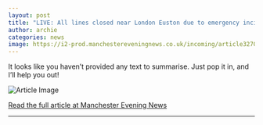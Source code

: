```yaml
---
layout: post
title: "LIVE: All lines closed near London Euston due to emergency incident with Manchester trains affected - updates"
author: archie
categories: news
image: https://i2-prod.manchestereveningnews.co.uk/incoming/article32707864.ece/ALTERNATES/s1200/0_WhatsApp-Image-2025-10-19-at-184859jpeg.jpg
---
```

It looks like you haven’t provided any text to summarise. Just pop it in, and I’ll help you out!

![Article Image](https://i2-prod.manchestereveningnews.co.uk/incoming/article32707864.ece/ALTERNATES/s1200/0_WhatsApp-Image-2025-10-19-at-184859jpeg.jpg)

[Read the full article at Manchester Evening News](https://www.manchestereveningnews.co.uk/news/greater-manchester-news/live-lines-closed-near-london-32707850)

---
